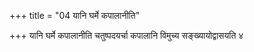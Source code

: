 +++
title = "04 यानि घर्मे कपालानीति"

+++
यानि घर्मे कपालानीति चतुष्पदयर्चा कपालानि विमुच्य सङ्ख्यायोद्वासयति ४